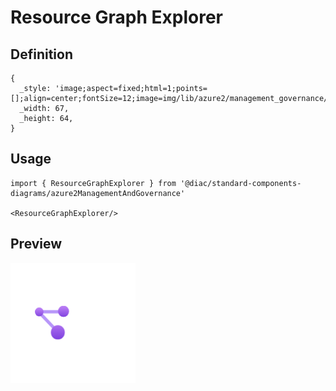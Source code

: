 # Resource Graph Explorer

## Definition

```
{
  _style: 'image;aspect=fixed;html=1;points=[];align=center;fontSize=12;image=img/lib/azure2/management_governance/Resource_Graph_Explorer.svg;strokeColor=none;',
  _width: 67,
  _height: 64,
}
```

## Usage

```
import { ResourceGraphExplorer } from '@diac/standard-components-diagrams/azure2ManagementAndGovernance'

<ResourceGraphExplorer/>
```

## Preview

<img src="./resource-graph-explorer.png" width="200"/>
